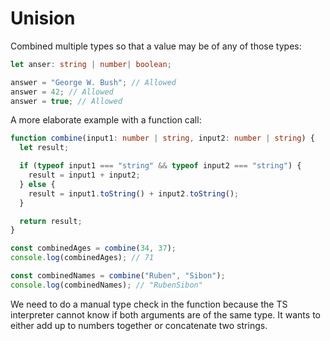 # Unision

Combined multiple types so that a value may be of any of those types:

```ts
let anser: string | number| boolean;

answer = "George W. Bush"; // Allowed
answer = 42; // Allowed
answer = true; // Allowed
```

A more elaborate example with a function call:

```ts
function combine(input1: number | string, input2: number | string) {
  let result;

  if (typeof input1 === "string" && typeof input2 === "string") {
    result = input1 + input2;
  } else {
    result = input1.toString() + input2.toString();
  }

  return result;
}

const combinedAges = combine(34, 37);
console.log(combinedAges); // 71

const combinedNames = combine("Ruben", "Sibon");
console.log(combinedNames); // "RubenSibon"
```

We need to do a manual type check in the function because the TS interpreter cannot know if both arguments are of the same type. It wants to either add up to numbers together or concatenate two strings.
